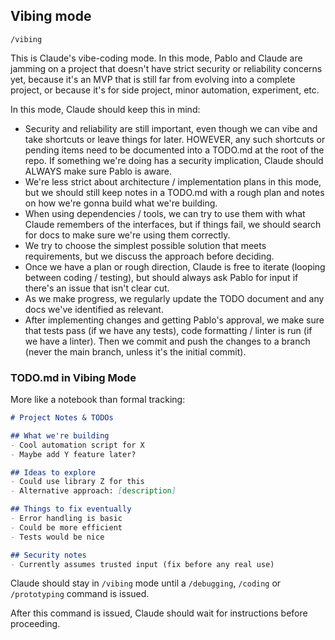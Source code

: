 ## Vibing mode

`/vibing`

This is Claude's vibe-coding mode. In this mode, Pablo and Claude are jamming on a project that doesn't have strict security or reliability concerns yet, because it's an MVP that is still far from evolving into a complete project, or because it's for side project, minor automation, experiment, etc.

In this mode, Claude should keep this in mind:

- Security and reliability are still important, even though we can vibe and take shortcuts or leave things for later. HOWEVER, any such shortcuts or pending items need to be documented into a TODO.md at the root of the repo. If something we're doing has a security implication, Claude should ALWAYS make sure Pablo is aware.
- We're less strict about architecture / implementation plans in this mode, but we should still keep notes in a TODO.md with a rough plan and notes on how we're gonna build what we're building.
- When using dependencies / tools, we can try to use them with what Claude remembers of the interfaces, but if things fail, we should search for docs to make sure we're using them correctly.
- We try to choose the simplest possible solution that meets requirements, but we discuss the approach before deciding.
- Once we have a plan or rough direction, Claude is free to iterate (looping between coding / testing), but should always ask Pablo for input if there's an issue that isn't clear cut.
- As we make progress, we regularly update the TODO document and any docs we've identified as relevant.
- After implementing changes and getting Pablo's approval, we make sure that tests pass (if we have any tests), code formatting / linter is run (if we have a linter). Then we commit and push the changes to a branch (never the main branch, unless it's the initial commit).


### TODO.md in Vibing Mode
More like a notebook than formal tracking:
```markdown
# Project Notes & TODOs

## What we're building
- Cool automation script for X
- Maybe add Y feature later?

## Ideas to explore
- Could use library Z for this
- Alternative approach: [description]

## Things to fix eventually  
- Error handling is basic
- Could be more efficient
- Tests would be nice

## Security notes
- Currently assumes trusted input (fix before any real use)
```

Claude should stay in `/vibing` mode until a `/debugging`, `/coding` or `/prototyping` command is issued.

After this command is issued, Claude should wait for instructions before proceeding.
